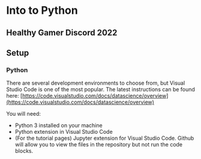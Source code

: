 # Into to Python

## Healthy Gamer Discord 2022

## Setup

### Python

There are several development environments to choose from, but Visual Studio Code is one of the most popular. The latest instructions can be found here: [https://code.visualstudio.com/docs/datascience/overview](https://code.visualstudio.com/docs/datascience/overview)

You will need:

- Python 3 installed on your machine
- Python extension in Visual Studio Code
- (For the tutorial pages) Jupyter extension for Visual Studio Code. Github will allow you to view the files in the repository but not run the code blocks.
